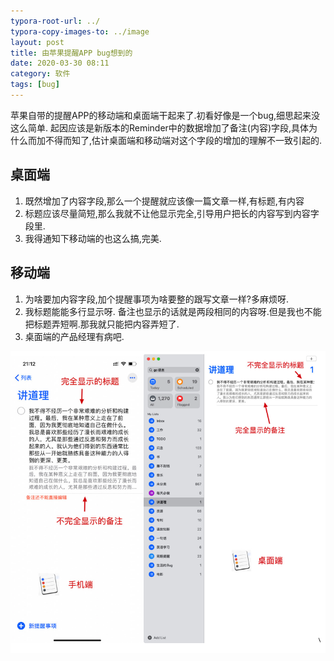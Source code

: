 ```yaml
---
typora-root-url: ../
typora-copy-images-to: ../image
layout: post
title: 由苹果提醒APP bug想到的
date: 2020-03-30 08:11
category: 软件 
tags: [bug]
---
```


苹果自带的提醒APP的移动端和桌面端干起来了.初看好像是一个bug,细思起来没这么简单. 起因应该是新版本的Reminder中的数据增加了备注(内容)字段,具体为什么而加不得而知了,估计桌面端和移动端对这个字段的增加的理解不一致引起的.



## 桌面端

1. 既然增加了内容字段,那么一个提醒就应该像一篇文章一样,有标题,有内容
2. 标题应该尽量简短,那么我就不让他显示完全,引导用户把长的内容写到内容字段里.
3. 我得通知下移动端的也这么搞,完美.

## 移动端

1. 为啥要加内容字段,加个提醒事项为啥要整的跟写文章一样?多麻烦呀.
2. 我标题能能多行显示呀. 备注也显示的话就是两段相同的内容呀.但是我也不能把标题弄短啊.那我就只能把内容弄短了.
3. 桌面端的产品经理有病吧.

![image-20200330083431749](/image/image-20200330083431749.png)